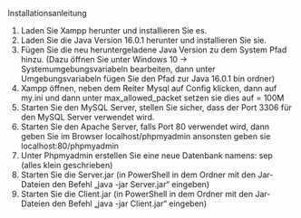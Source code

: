 Installationsanleitung
1. Laden Sie Xampp herunter und installieren Sie es.
2. Laden Sie die Java Version 16.0.1 herunter und installieren Sie sie.
3. Fügen Sie die neu heruntergeladene Java Version zu dem System Pfad hinzu.
(Dazu öffnen Sie unter Windows 10 -> Systemumgebungsvariabeln bearbeiten, dann unter Umgebungsvariabeln fügen Sie den Pfad zur Java 16.0.1 bin ordner)
4. Xampp öffnen, neben dem Reiter Mysql auf Config klicken, dann auf my.ini und dann unter max_allowed_packet setzen sie dies auf = 100M
5. Starten Sie den MySQL Server, stellen Sie sicher, dass der Port 3306 für den MySQL Server verwendet wird.
6. Starten Sie den Apache Server, falls Port 80 verwendet wird, dann geben Sie im Browser localhost/phpmyadmin ansonsten geben sie localhost:80/phpmyadmin
7. Unter Phpmyadmin erstellen Sie eine neue Datenbank namens: sep (alles klein geschrieben)
8. Starten Sie die Server.jar (in PowerShell in dem Ordner mit den Jar-Dateien den Befehl „java -jar Server.jar“ eingeben)
9. Starten Sie die Client.jar (in PowerShell in dem Ordner mit den Jar-Dateien den Befehl „java -jar Client.jar“ eingeben)
